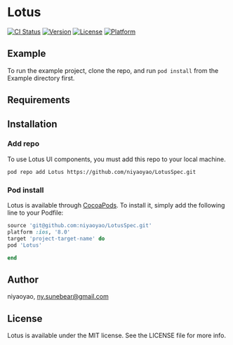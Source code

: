 # Lotus

[![CI Status](http://img.shields.io/travis/niyaoyao/Lotus.svg?style=flat)](https://travis-ci.org/niyaoyao/Lotus)
[![Version](https://img.shields.io/cocoapods/v/Lotus.svg?style=flat)](http://cocoapods.org/pods/Lotus)
[![License](https://img.shields.io/cocoapods/l/Lotus.svg?style=flat)](http://cocoapods.org/pods/Lotus)
[![Platform](https://img.shields.io/cocoapods/p/Lotus.svg?style=flat)](http://cocoapods.org/pods/Lotus)

## Example

To run the example project, clone the repo, and run `pod install` from the Example directory first.

## Requirements

## Installation

### Add repo
To use Lotus UI components, you must add this repo to your local machine.

```bash
pod repo add Lotus https://github.com/niyaoyao/LotusSpec.git
```

### Pod install
Lotus is available through [CocoaPods](http://cocoapods.org). To install
it, simply add the following line to your Podfile:

```ruby
source 'git@github.com:niyaoyao/LotusSpec.git'
platform :ios, '8.0' 
target 'project-target-name' do
pod 'Lotus'

end
```

## Author

niyaoyao, ny.sunebear@gmail.com

## License

Lotus is available under the MIT license. See the LICENSE file for more info.
